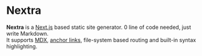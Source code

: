 # Nextra

**Nextra** is a [Next.js](https://nextjs.org) based static site generator. 0 line of code needed, just write Markdown.  
It supports [MDX](/docs/mdx), [anchor links](/docs/anchors), file-system based routing and built-in syntax highlighting.
